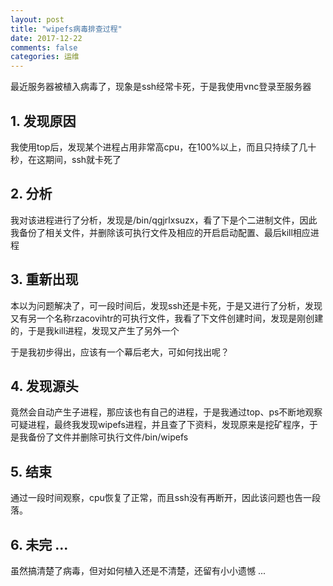 ```yaml
---
layout: post
title: "wipefs病毒排查过程"
date: 2017-12-22
comments: false
categories: 运维
---
```


最近服务器被植入病毒了，现象是ssh经常卡死，于是我使用vnc登录至服务器

## 1. 发现原因

我使用top后，发现某个进程占用非常高cpu，在100%以上，而且只持续了几十秒，在这期间，ssh就卡死了

## 2. 分析

我对该进程进行了分析，发现是/bin/qgjrlxsuzx，看了下是个二进制文件，因此我备份了相关文件，并删除该可执行文件及相应的开启启动配置、最后kill相应进程

## 3. 重新出现

本以为问题解决了，可一段时间后，发现ssh还是卡死，于是又进行了分析，发现又有另一个名称rzacovihtr的可执行文件，我看了下文件创建时间，发现是刚创建的，于是我kill进程，发现又产生了另外一个

于是我初步得出，应该有一个幕后老大，可如何找出呢？

## 4. 发现源头

竟然会自动产生子进程，那应该也有自己的进程，于是我通过top、ps不断地观察可疑进程，最终我发现wipefs进程，并且查了下资料，发现原来是挖矿程序，于是我备份了文件并删除可执行文件/bin/wipefs

## 5. 结束

通过一段时间观察，cpu恢复了正常，而且ssh没有再断开，因此该问题也告一段落。

## 6. 未完 ...

虽然搞清楚了病毒，但对如何植入还是不清楚，还留有小小遗憾 ...